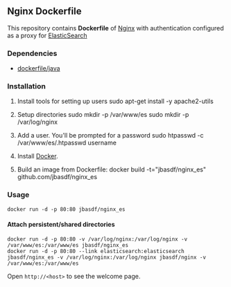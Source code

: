 ## Nginx Dockerfile


This repository contains **Dockerfile** of [Nginx](http://nginx.org/) with authentication
configured as a proxy for [ElasticSearch](http://www.elasticsearch.org/)


### Dependencies

* [dockerfile/java](http://dockerfile.github.io/#/java)


### Installation

1. Install tools for setting up users
  sudo apt-get install -y apache2-utils

2. Setup directories
  sudo mkdir -p /var/www/es
  sudo mkdir -p /var/log/nginx

3. Add a user. You'll be prompted for a password
  sudo htpasswd -c /var/www/es/.htpasswd username

4. Install [Docker](https://www.docker.io/).

5. Build an image from Dockerfile:
  docker build -t="jbasdf/nginx_es" github.com/jbasdf/nginx_es


### Usage

    docker run -d -p 80:80 jbasdf/nginx_es

#### Attach persistent/shared directories

    docker run -d -p 80:80 -v /var/log/nginx:/var/log/nginx -v /var/www/es:/var/www/es jbasdf/nginx_es
    docker run -d -p 80:80 --link elasticsearch:elasticsearch jbasdf/nginx_es -v /var/log/nginx:/var/log/nginx jbasdf/nginx -v /var/www/es:/var/www/es


Open `http://<host>` to see the welcome page.
